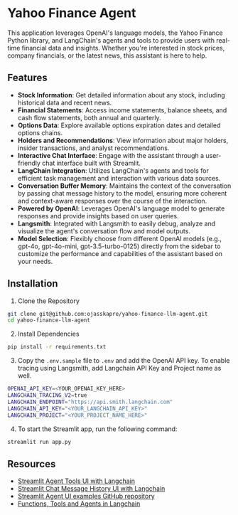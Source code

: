 # Yahoo Finance Agent

This application leverages OpenAI's language models, the Yahoo Finance Python library, and LangChain's agents and tools to provide users with real-time financial data and insights. Whether you're interested in stock prices, company financials, or the latest news, this assistant is here to help.

## Features

- **Stock Information**: Get detailed information about any stock, including historical data and recent news.
- **Financial Statements**: Access income statements, balance sheets, and cash flow statements, both annual and quarterly.
- **Options Data**: Explore available options expiration dates and detailed options chains.
- **Holders and Recommendations**: View information about major holders, insider transactions, and analyst recommendations.
- **Interactive Chat Interface**: Engage with the assistant through a user-friendly chat interface built with Streamlit.
- **LangChain Integration**: Utilizes LangChain's agents and tools for efficient task management and interaction with various data sources.
- **Conversation Buffer Memory**: Maintains the context of the conversation by passing chat message history to the model, ensuring more coherent and context-aware responses over the course of the interaction.
- **Powered by OpenAI**: Leverages OpenAI's language model to generate responses and provide insights based on user queries.
- **Langsmith**: Integrated with Langsmith to easily debug, analyze and visualize the agent's conversation flow and model outputs.
- **Model Selection**: Flexibly choose from different OpenAI models (e.g., gpt-4o, gpt-4o-mini, gpt-3.5-turbo-0125) directly from the sidebar to customize the performance and capabilities of the assistant based on your needs.

## Installation

1. Clone the Repository

```bash
git clone git@github.com:ojasskapre/yahoo-finance-llm-agent.git
cd yahoo-finance-llm-agent
```

2. Install Dependencies

```bash
pip install -r requirements.txt
```

3. Copy the `.env.sample` file to `.env` and add the OpenAI API key. To enable tracing using Langsmith, add Langchain API Key and Project name as well.

```bash
OPENAI_API_KEY=<YOUR_OPENAI_KEY_HERE>
LANGCHAIN_TRACING_V2=true
LANGCHAIN_ENDPOINT="https://api.smith.langchain.com"
LANGCHAIN_API_KEY="<YOUR_LANGCHAIN_API_KEY>"
LANGCHAIN_PROJECT="<YOUR_PROJECT_NAME_HERE>"
```

4. To start the Streamlit app, run the following command:

```bash
streamlit run app.py
```

## Resources

- [Streamlit Agent Tools UI with Langchain](https://python.langchain.com/v0.2/docs/integrations/callbacks/streamlit/)
- [Streamlit Chat Message History UI with Langchain](https://python.langchain.com/v0.2/docs/integrations/memory/streamlit_chat_message_history/)
- [Streamlit Agent UI examples GitHub repository](https://github.com/langchain-ai/streamlit-agent)
- [Functions, Tools and Agents in Langchain](https://learn.deeplearning.ai/courses/functions-tools-agents-langchain)
